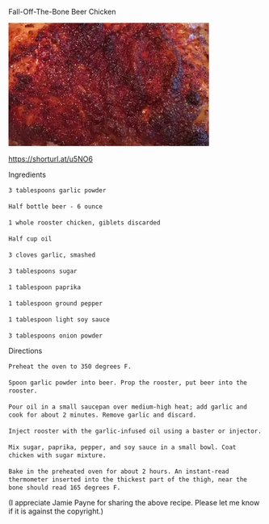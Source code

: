 Fall-Off-The-Bone Beer Chicken


![Fall-Off-The-Bone Beer Chicken](https://github.com/ywangnccu/ywang/blob/main/images/Fall-Off-The-Bone-%20Beer-Chicken.jpg)

https://shorturl.at/u5NO6

Ingredients

    3 tablespoons garlic powder

    Half bottle beer - 6 ounce

    1 whole rooster chicken, giblets discarded

    Half cup oil

    3 cloves garlic, smashed

    3 tablespoons sugar

    1 tablespoon paprika

    1 tablespoon ground pepper

    1 tablespoon light soy sauce

    3 tablespoons onion powder


Directions

    Preheat the oven to 350 degrees F.

    Spoon garlic powder into beer. Prop the rooster, put beer into the rooster.

    Pour oil in a small saucepan over medium-high heat; add garlic and cook for about 2 minutes. Remove garlic and discard.

    Inject rooster with the garlic-infused oil using a baster or injector.

    Mix sugar, paprika, pepper, and soy sauce in a small bowl. Coat chicken with sugar mixture.

    Bake in the preheated oven for about 2 hours. An instant-read thermometer inserted into the thickest part of the thigh, near the bone should read 165 degrees F.


(I appreciate Jamie Payne for sharing the above recipe. Please let me know if it is against the copyright.)
